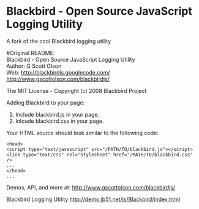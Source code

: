 # **Blackbird - Open Source JavaScript Logging Utility**  

A fork of the cool Blackbird logging utility  

#Original README:  
Blackbird - Open Source JavaScript Logging Utility  
Author: G Scott Olson  
Web: http://blackbirdjs.googlecode.com/  
       http://www.gscottolson.com/blackbirdjs/

The MIT License - Copyright (c) 2008 Blackbird Project

Adding Blackbird to your page:

   1. Include blackbird.js in your page.
   2. Inlcude blackbird.css in your page.

Your HTML source should look similar to the following code:

```<html>
<head>
<script type="text/javascript" src="/PATH/TO/blackbird.js"></script>
<link type="text/css" rel="Stylesheet" href="/PATH/TO/blackbird.css" />
...
</head>
...
```

Demos, API, and more at: http://www.gscottolson.com/blackbirdjs/

Blackbird Logging Utility http://demo.jb51.net/js/Blackbird/index.html
